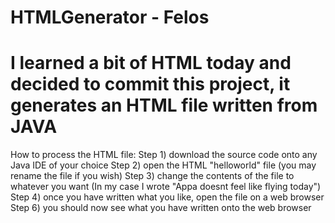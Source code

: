 # HTMLGenerator - Felos
# I learned a bit of HTML today and decided to commit this project, it generates an HTML file written from JAVA

How to process the HTML file: 
Step 1) download the source code onto any Java IDE of your choice
Step 2) open the HTML "helloworld" file (you may rename the file if you wish) 
Step 3) change the contents of the file to whatever you want (In my case I wrote "Appa doesnt feel like flying today") 
Step 4) once you have written what you like, open the file on a web browser
Step 6) you should now see what you have written onto the web browser
